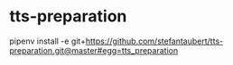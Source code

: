 # tts-preparation

pipenv install -e git+https://github.com/stefantaubert/tts-preparation.git@master#egg=tts_preparation
